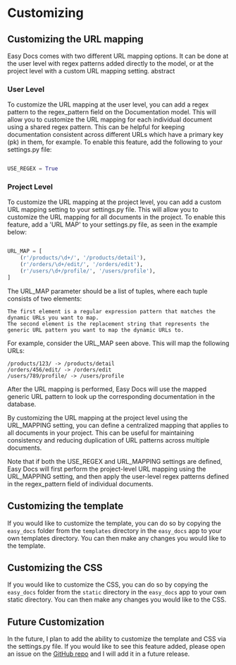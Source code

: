 # Customizing

## Customizing the URL mapping
Easy Docs comes with two different URL mapping options. It can be done at the user level with regex patterns added directly to the model, or at the project level with a custom URL mapping setting. abstract

### User Level
To customize the URL mapping at the user level, you can add a regex pattern to the regex_pattern field on the Documentation model. This will allow you to customize the URL mapping for each individual document using a shared regex pattern. This can be helpful for keeping documentation consistent across different URLs which have a primary key (pk) in them, for example. To enable this feature, add the following to your settings.py file:

```python

USE_REGEX = True

```

### Project Level
To customize the URL mapping at the project level, you can add a custom URL mapping setting to your settings.py file. This will allow you to customize the URL mapping for all documents in the project. To enable this feature, add a 'URL MAP' to your settings.py file, as seen in the example below:

```python

URL_MAP = [
    (r'/products/\d+/', '/products/detail'),
    (r'/orders/\d+/edit/', '/orders/edit'),
    (r'/users/\d+/profile/', '/users/profile'),
]

```

The URL_MAP parameter should be a list of tuples, where each tuple consists of two elements:

    The first element is a regular expression pattern that matches the dynamic URLs you want to map.
    The second element is the replacement string that represents the generic URL pattern you want to map the dynamic URLs to.

For example, consider the URL_MAP seen above. This will map the following URLs:

    /products/123/ -> /products/detail
    /orders/456/edit/ -> /orders/edit
    /users/789/profile/ -> /users/profile

After the URL mapping is performed, Easy Docs will use the mapped generic URL pattern to look up the corresponding documentation in the database.

By customizing the URL mapping at the project level using the URL_MAPPING setting, you can define a centralized mapping that applies to all documents in your project. This can be useful for maintaining consistency and reducing duplication of URL patterns across multiple documents.

Note that if both the USE_REGEX and URL_MAPPING settings are defined, Easy Docs will first perform the project-level URL mapping using the URL_MAPPING setting, and then apply the user-level regex patterns defined in the regex_pattern field of individual documents.


## Customizing the template
If you would like to customize the template, you can do so by copying the `easy_docs` folder from the `templates` directory in the `easy_docs` app to your own templates directory. You can then make any changes you would like to the template.

## Customizing the CSS
If you would like to customize the CSS, you can do so by copying the `easy_docs` folder from the `static` directory in the `easy_docs` app to your own static directory. You can then make any changes you would like to the CSS.

## Future Customization
In the future, I plan to add the ability to customize the template and CSS via the settings.py file. If you would like to see this feature added, please open an issue on the [GitHub repo](https://github.com/LewisFletcher/django-easy-docs) and I will add it in a future release.
